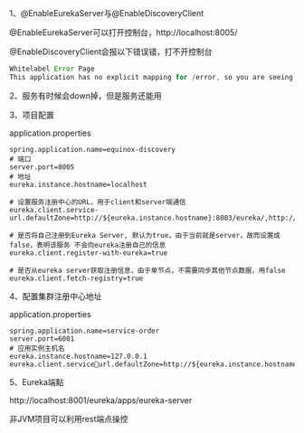1、@EnableEurekaServer与@EnableDiscoveryClient

@EnableEurekaServer可以打开控制台，http://localhost:8005/

@EnableDiscoveryClient会报以下错误错，打不开控制台

```java
Whitelabel Error Page
This application has no explicit mapping for /error, so you are seeing this as a fallback.

```



2、服务有时候会down掉，但是服务还能用



3、项目配置

application.properties

```properties
spring.application.name=equinox-discovery
# 端口
server.port=8005
# 地址
eureka.instance.hostname=localhost

# 设置服务注册中心的URL，用于client和server端通信
eureka.client.service-url.defaultZone=http://${eureka.instance.hostname}:8003/eureka/,http://${eureka.instance.hostname}:8004/eureka/

# 是否将自己注册到Eureka Server, 默认为true，由于当前就是server，故而设置成false，表明该服务 不会向eureka注册自己的信息
eureka.client.register-with-eureka=true

# 是否从eureka server获取注册信息，由于单节点，不需要同步其他节点数据，用false
eureka.client.fetch-registry=true

```



4、配置集群注册中心地址

application.properties

```properties
spring.application.name=service-order
server.port=6001
# 应用实例主机名
eureka.instance.hostname=127.0.0.1
eureka.client.serviceurl.defaultZone=http://${eureka.instance.hostname}:8001/eureka/,http://${eureka.instance.hostname}:8002/eureka/,http://${eureka.instance.hostname}:8003/eureka/
```



5、Eureka端點

http://localhost:8001/eureka/apps/eureka-server

非JVM项目可以利用rest端点操控